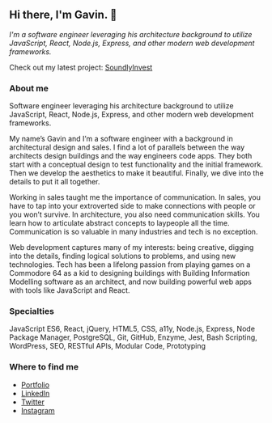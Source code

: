 ## Hi there, I'm Gavin. 👋

*I'm a software engineer leveraging his architecture background to utilize JavaScript, React, Node.js, Express, and other modern web development frameworks.*

Check out my latest project: [SoundlyInvest](https://soundlyinvest.com/)

### About me

Software engineer leveraging his architecture background to utilize JavaScript, React, Node.js, Express, and other modern web development frameworks.

My name’s Gavin and I’m a software engineer with a background in architectural design and sales. I find a lot of parallels between the way architects design buildings and the way engineers code apps. They both start with a conceptual design to test functionality and the initial framework. Then we develop the aesthetics to make it beautiful. Finally, we dive into the details to put it all together.

Working in sales taught me the importance of communication. In sales, you have to tap into your extroverted side to make connections with people or you won’t survive. In architecture, you also need communication skills. You learn how to articulate abstract concepts to laypeople all the time. Communication is so valuable in many industries and tech is no exception.

Web development captures many of my interests: being creative, digging into the details, finding logical solutions to problems, and using new technologies. Tech has been a lifelong passion from playing games on a Commodore 64 as a kid to designing buildings with Building Information Modelling software as an architect, and now building powerful web apps with tools like JavaScript and React.

### Specialties 

JavaScript ES6, React, jQuery, HTML5, CSS, a11y, Node.js, Express, Node Package Manager, PostgreSQL, Git, GitHub, Enzyme, Jest, Bash Scripting, WordPress, SEO, RESTful APIs, Modular Code, Prototyping

### Where to find me

* [Portfolio](https://gavingrant.dev/)
* [LinkedIn](https://www.linkedin.com/in/gavinmgrant/)
* [Twitter](https://twitter.com/higavingrant/)
* [Instagram](https://www.instagram.com/higavingrant/)
